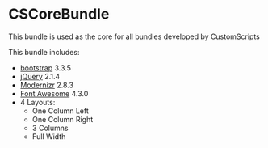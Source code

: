 CSCoreBundle
============

This bundle is used as the core for all bundles developed by CustomScripts

This bundle includes:

* [bootstrap](http://getbootstrap.com) 3.3.5
* [jQuery](http://jquery.com) 2.1.4
* [Modernizr](http://modernizr.com/) 2.8.3
* [Font Awesome](http://fortawesome.github.io/Font-Awesome/) 4.3.0
* 4 Layouts:
    * One Column Left
    * One Column Right
    * 3 Columns
    * Full Width